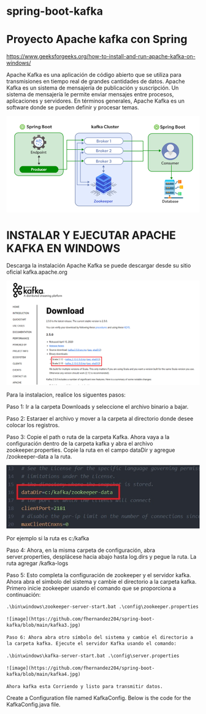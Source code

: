 # spring-boot-kafka
# Proyecto  Apache kafka con Spring

https://www.geeksforgeeks.org/how-to-install-and-run-apache-kafka-on-windows/

Apache Kafka es una aplicación de código abierto que se utiliza para transmisiones en tiempo real de grandes cantidades de datos. Apache Kafka es un sistema de mensajería de publicación y suscripción. Un sistema de mensajería le permite enviar mensajes entre procesos, aplicaciones y servidores. En términos generales, Apache Kafka es un software donde se pueden definir y procesar temas.

![image](https://github.com/fhernandez204/spring-boot-kafka/blob/main/SpringBootProducerConsumer.jpg)


# INSTALAR Y EJECUTAR APACHE KAFKA EN WINDOWS
Descarga la instalación
Apache Kafka se puede descargar desde su sitio oficial kafka.apache.org

![image](https://github.com/fhernandez204/spring-boot-kafka/blob/main/Apache-kafka-Download.png)

Para la instalacion, realice los siguentes pasos:

  Paso 1: Ir a la carpeta Downloads y seleccione el archivo binario a bajar.

  Paso 2: Estaraer el archivo y mover a la carpeta al directorio donde desee colocar los registros.

  Paso 3: Copie el  path o ruta de la carpeta Kafka. Ahora vaya a la configuración dentro de la carpeta kafka y abra el archivo zookeeper.properties. Copie la ruta en el campo dataDir y agregue /zookeeper-data a la ruta.

![image](https://github.com/fhernandez204/spring-boot-kafka/blob/main/kafka2.jpg)

  Por ejemplo si la ruta es c:/kafka

  Paso 4: Ahora, en la misma carpeta de configuración, abra server.properties, desplácese hacia abajo hasta log.dirs y pegue la ruta. La ruta agregar /kafka-logs

  Paso 5: Esto completa la configuración de zookeeper y el servidor kafka. Ahora abra el símbolo del sistema y cambie el directorio a la carpeta kafka. Primero inicie zookeeper usando el   comando que se proporciona a continuación:

    .\bin\windows\zookeeper-server-start.bat .\config\zookeeper.properties

    ![image](https://github.com/fhernandez204/spring-boot-kafka/blob/main/kafka3.jpg)

    Paso 6: Ahora abra otro símbolo del sistema y cambie el directorio a la carpeta kafka. Ejecute el servidor Kafka usando el comando:

    .\bin\windows\kafka-server-start.bat .\config\server.properties

    ![image](https://github.com/fhernandez204/spring-boot-kafka/blob/main/kafka4.jpg)

    Ahora kafka esta Corriendo y listo para transmitir datos.

Create a Configuration file named KafkaConfig. Below is the code for the KafkaConfig.java file.





